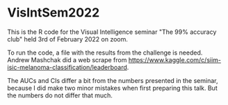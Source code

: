 # VisIntSem2022

This is the R code for the Visual Intelligence seminar "The 99% accuracy club" held 3rd of February 2022 on zoom. 

To run the code, a file with the results from the challenge is needed. 
Andrew Mashchak did a web scrape from https://www.kaggle.com/c/siim-isic-melanoma-classification/leaderboard.  

The AUCs and CIs differ a bit from the numbers presented in the seminar, because I did make two minor mistakes when first preparing this talk. 
But the numbers do not differ that much. 
